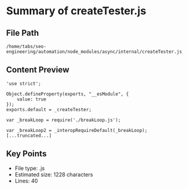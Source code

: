 # Summary of createTester.js
  
## File Path
`/home/tabs/seo-engineering/automation/node_modules/async/internal/createTester.js`

## Content Preview
```
'use strict';

Object.defineProperty(exports, "__esModule", {
    value: true
});
exports.default = _createTester;

var _breakLoop = require('./breakLoop.js');

var _breakLoop2 = _interopRequireDefault(_breakLoop);
[...truncated...]
```

## Key Points
- File type: .js
- Estimated size: 1228 characters
- Lines: 40
